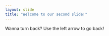 ```yaml
---
layout: slide
title: "Welcome to our second slide!"
---
```


Wanna turn back? 
Use the left arrow to go back!
